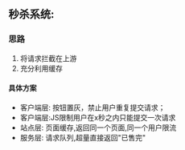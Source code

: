 ## 秒杀系统:

### 思路

1. 将请求拦截在上游
2. 充分利用缓存

#### 具体方案

- 客户端层: 按钮置灰，禁止用户重复提交请求；
- 客户端层:JS限制用户在x秒之内只能提交一次请求
- 站点层: 页面缓存,返回同一个页面,同一个用户限流
- 服务层: 请求队列,超量直接返回"已售完"